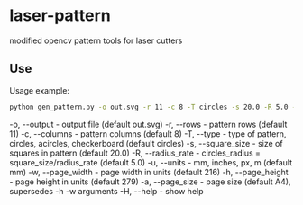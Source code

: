 # laser-pattern
modified opencv pattern tools for laser cutters

## Use

Usage example:
```bash
python gen_pattern.py -o out.svg -r 11 -c 8 -T circles -s 20.0 -R 5.0 -u mm -w 216 -h 279
```
-o, --output - output file (default out.svg)
-r, --rows - pattern rows (default 11)
-c, --columns - pattern columns (default 8)
-T, --type - type of pattern, circles, acircles, checkerboard (default circles)
-s, --square_size - size of squares in pattern (default 20.0)
-R, --radius_rate - circles_radius = square_size/radius_rate (default 5.0)
-u, --units - mm, inches, px, m (default mm)
-w, --page_width - page width in units (default 216)
-h, --page_height - page height in units (default 279)
-a, --page_size - page size (default A4), supersedes -h -w arguments
-H, --help - show help
